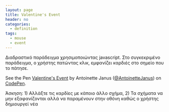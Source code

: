 ```yaml
---
layout: page
title: Valentine's Event
header: no
categories:
  - definition
tags:
  - mouse
  - event
---
```


Διαδραστικό παράδειγμα χρησιμοποιώντας javascript. Στο συγκεκριμένο παράδειγμα, ο χρήστης πατώντας κλικ, εμφανίζει καρδιές στο σημείο που το πάτησε.

<p data-height="350" data-theme-id="17517" data-slug-hash="yNmMLO" data-default-tab="result" data-user="sckarolos" class='codepen'>See the Pen <a href='https://codepen.io/internette/pen/dGaBoJ'>Valentine's Event</a> by Antoinette Janus (<a href='https://codepen.io/internette/'>@AntoinetteJanus</a>) on <a href='http://codepen.io'>CodePen</a>.</p>
<script async src="//assets.codepen.io/assets/embed/ei.js"></script>

Άσκηση: 1) Αλλάξτε τις καρδίες με κάποιο άλλο σχήμα, 2) Τα σχήματα να μην εξαφανίζονται αλλά να παραμένουν στην οθόνη καθώς ο χρήστης δημιουργεί νέα
